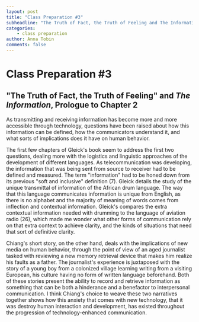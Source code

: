```yaml
---
layout: post
title: "Class Preparation #3"
subheadline: "The Truth of Fact, the Truth of Feeling and The Information, Prologue to Chapter 2"
categories:
    - class preparation 
author: Anna Tobin
comments: false
---
```


# Class Preparation #3
## "The Truth of Fact, the Truth of Feeling" and _The Information_, Prologue to Chapter 2

As transmitting and receiving information has become more and more accessible through technology, questions have been raised about how this information can be defined, how the communicators understand it, and what sorts of implications does it have on human behavior. 

The first few chapters of Gleick's book seem to address the first two questions, dealing more with the logistics and linguistic approaches of the development of different languages. As telecommunication was developing, the information that was being sent from source to receiver had to be defined and measured. The term "information" had to be honed down from its previous "soft and inclusive" definition (7). Gleick details the study of the unique transmittal of information of the African drum language. The way that this language communicates information is unique from English, as there is no alphabet and the majority of meaning of words comes from inflection and contextual information. Gleick's compares the extra contextual information needed with drumming to the language of aviation radio (26), which made me wonder what other forms of communication rely on that extra context to achieve clarity, and the kinds of situations that need that sort of definitive clarity.   

Chiang's short story, on the other hand, deals with the implications of new media on human behavior, through the point of view of an aged journalist tasked with reviewing a new memory retrieval device that makes him realize his faults as a father. The journalist's experience is juxtaposed with the story of a young boy from a colonized village learning writing from a visiting European, his culture having no form of written language beforehand. Both of these stories present the ability to record and retrieve information as something that can be both a hinderance and a benefactor to interpersonal communication. I think Chiang's choice to weave these two narratives together shows how this anxiety that comes with new technology, that it was destroy human interaction and development, has existed throughout the progression of technology-enhanced communication.


